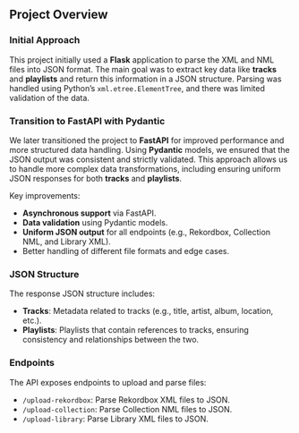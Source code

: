 

## Project Overview

### Initial Approach

This project initially used a **Flask** application to parse the XML and NML files into JSON format. The main goal was to extract key data like **tracks** and **playlists** and return this information in a JSON structure. Parsing was handled using Python’s `xml.etree.ElementTree`, and there was limited validation of the data.

### Transition to FastAPI with Pydantic

We later transitioned the project to **FastAPI** for improved performance and more structured data handling. Using **Pydantic** models, we ensured that the JSON output was consistent and strictly validated. This approach allows us to handle more complex data transformations, including ensuring uniform JSON responses for both **tracks** and **playlists**.

Key improvements:
- **Asynchronous support** via FastAPI.
- **Data validation** using Pydantic models.
- **Uniform JSON output** for all endpoints (e.g., Rekordbox, Collection NML, and Library XML).
- Better handling of different file formats and edge cases.

### JSON Structure

The response JSON structure includes:

- **Tracks**: Metadata related to tracks (e.g., title, artist, album, location, etc.).
- **Playlists**: Playlists that contain references to tracks, ensuring consistency and relationships between the two.

### Endpoints

The API exposes endpoints to upload and parse files:
- `/upload-rekordbox`: Parse Rekordbox XML files to JSON.
- `/upload-collection`: Parse Collection NML files to JSON.
- `/upload-library`: Parse Library XML files to JSON.



